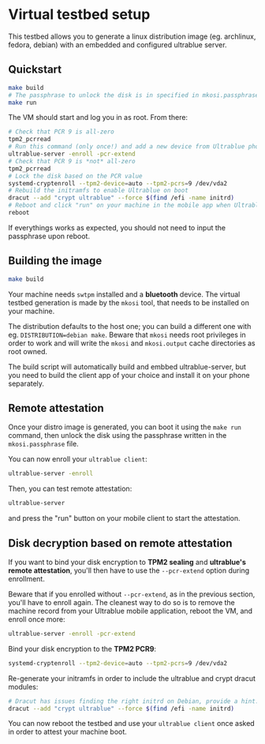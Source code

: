 # Virtual testbed setup

This testbed allows you to generate a linux distribution image (eg. archlinux,
fedora, debian) with an embedded and configured ultrablue server.

## Quickstart

```bash
make build
# The passphrase to unlock the disk is in specified in mkosi.passphrase.
make run
```

The VM should start and log you in as root. From there:

```bash
# Check that PCR 9 is all-zero
tpm2_pcrread
# Run this command (only once!) and add a new device from Ultrablue phone application
ultrablue-server -enroll -pcr-extend
# Check that PCR 9 is *not* all-zero
tpm2_pcrread
# Lock the disk based on the PCR value
systemd-cryptenroll --tpm2-device=auto --tpm2-pcrs=9 /dev/vda2
# Rebuild the initramfs to enable Ultrablue on boot
dracut --add "crypt ultrablue" --force $(find /efi -name initrd)
# Reboot and click "run" on your machine in the mobile app when Ultrablue starts
reboot
```

If everythings works as expected, you should not need to input the passphrase upon reboot.

## Building the image

```bash
make build
```

Your machine needs `swtpm` installed and a **bluetooth** device. The virtual
testbed generation is made by the `mkosi` tool, that needs to be installed on
your machine. 

The distribution defaults to the host one; you can build a different one with
eg. `DISTRIBUTION=debian make`. Beware that `mkosi` needs root privileges in
order to work and will write the `mkosi` and `mkosi.output` cache directories
as root owned.

The build script will automatically build and embbed ultrablue-server, but you
need to build the client app of your choice and install it on your phone
separately.

## Remote attestation

Once your distro image is generated, you can boot it using the `make run` command, then unlock the disk using the
passphrase written in the `mkosi.passphrase` file.

You can now enroll your `ultrablue client`:
```bash
ultrablue-server -enroll
```

Then, you can test remote attestation:
```bash
ultrablue-server
```
and press the "run" button on your mobile client to start the attestation.


## Disk decryption based on remote attestation

If you want to bind your disk encryption to **TPM2 sealing** and **ultrablue's
remote attestation**, you'll then have to use the `--pcr-extend` option during
enrollment.

Beware that if you enrolled without `--pcr-extend`, as in the previous section,
you'll have to enroll again. The cleanest way to do so is to remove the machine
record from your Ultrablue mobile application, reboot the VM, and enroll once
more:
```bash
ultrablue-server -enroll -pcr-extend
```

Bind your disk encryption to the **TPM2 PCR9**:
```bash
systemd-cryptenroll --tpm2-device=auto --tpm2-pcrs=9 /dev/vda2
```

Re-generate your initramfs in order to include the ultrablue and crypt dracut modules:
```bash
# Dracut has issues finding the right initrd on Debian, provide a hint.
dracut --add "crypt ultrablue" --force $(find /efi -name initrd)
```

You can now reboot the testbed and use your `ultrablue client` once asked in
order to attest your machine boot.

